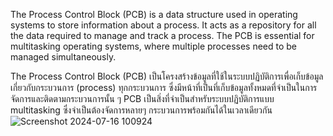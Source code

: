 The Process Control Block (PCB) is a data structure used in operating systems to store information about a process. It acts as a repository for all the data required to manage and track a process. The PCB is essential for multitasking operating systems, where multiple processes need to be managed simultaneously.

The Process Control Block (PCB) เป็นโครงสร้างข้อมูลที่ใช้ในระบบปฏิบัติการเพื่อเก็บข้อมูลเกี่ยวกับกระบวนการ (process) ทุกกระบวนการ ซึ่งมีหน้าที่เป็นที่เก็บข้อมูลทั้งหมดที่จำเป็นในการจัดการและติดตามกระบวนการนั้น ๆ PCB เป็นสิ่งที่จำเป็นสำหรับระบบปฏิบัติการแบบ multitasking ซึ่งจำเป็นต้องจัดการหลายๆ กระบวนการพร้อมกันได้ในเวลาเดียวกัน
![Screenshot 2024-07-16 100924](https://github.com/user-attachments/assets/b5f62068-6a37-40c1-ae0d-1004ee124850)
